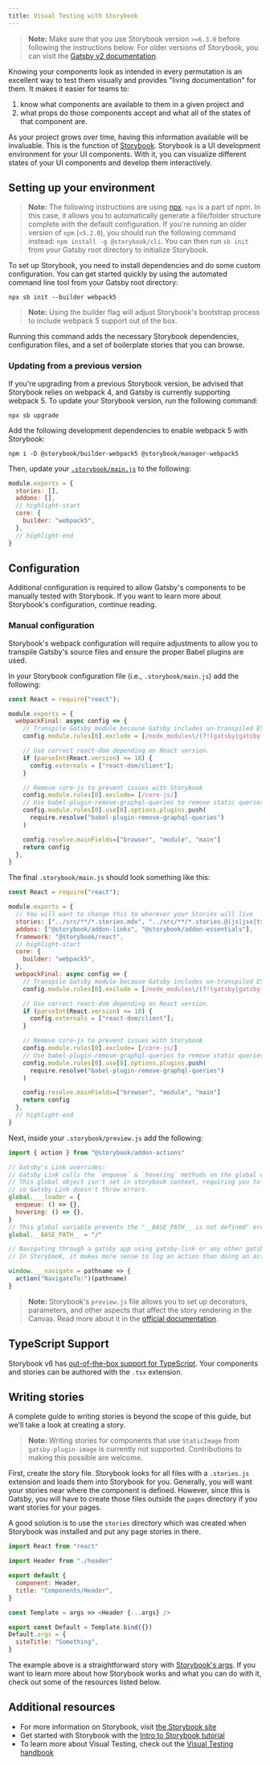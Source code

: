```yaml
---
title: Visual Testing with Storybook
---
```


> **Note:** Make sure that you use Storybook version `>=6.3.0` before following the instructions below. For older versions of Storybook, you can visit the [Gatsby v2 documentation](https://v2.gatsbyjs.com/docs/how-to/testing/visual-testing-with-storybook/).

Knowing your components look as intended in every permutation is an excellent way to test them visually and provides "living documentation" for them. It makes it easier for teams to:

1. know what components are available to them in a given project and
2. what props do those components accept and what all of the states of that component are.

As your project grows over time, having this information available will be invaluable. This is the function of [Storybook](https://storybook.js.org/). Storybook is a UI development environment for your UI components. With it, you can visualize different states of your UI components and develop them interactively.

## Setting up your environment

> **Note:** The following instructions are using [npx](https://www.npmjs.com/package/npx). `npx` is a part of npm. In this case, it allows you to automatically generate a file/folder structure complete with the default configuration. If you're running an older version of `npm` (`<5.2.0`), you should run the following command instead: `npm install -g @storybook/cli`. You can then run `sb init` from your Gatsby root directory to initialize Storybook.

To set up Storybook, you need to install dependencies and do some custom configuration. You can get started quickly by using the automated command line tool from your Gatsby root directory:

```shell
npx sb init --builder webpack5
```

> **Note:** Using the builder flag will adjust Storybook's bootstrap process to include webpack 5 support out of the box.

Running this command adds the necessary Storybook dependencies, configuration files, and a set of boilerplate stories that you can browse.

### Updating from a previous version

If you're upgrading from a previous Storybook version, be advised that Storybook relies on webpack 4, and Gatsby is currently supporting webpack 5. To update your Storybook version, run the following command:

```shell
npx sb upgrade
```

Add the following development dependencies to enable webpack 5 with Storybook:

```shell
npm i -D @storybook/builder-webpack5 @storybook/manager-webpack5
```

Then, update your [`.storybook/main.js`](https://storybook.js.org/docs/react/configure/overview) to the following:

```js:title=.storybook/main.js
module.exports = {
  stories: [],
  addons: [],
  // highlight-start
  core: {
    builder: "webpack5",
  },
  // highlight-end
}
```

## Configuration

Additional configuration is required to allow Gatsby's components to be manually tested with Storybook. If you want to learn more about Storybook's configuration, continue reading.

### Manual configuration

Storybook's webpack configuration will require adjustments to allow you to transpile Gatsby's source files and ensure the proper Babel plugins are used.

In your Storybook configuration file (i.e., `.storybook/main.js`) add the following:

```js:title=.storybook/main.js
const React = require("react");

module.exports = {
  webpackFinal: async config => {
    // Transpile Gatsby module because Gatsby includes un-transpiled ES6 code.
    config.module.rules[0].exclude = [/node_modules\/(?!(gatsby|gatsby-script)\/)/]

    // Use correct react-dom depending on React version.
    if (parseInt(React.version) <= 18) {
      config.externals = ["react-dom/client"];
    }

    // Remove core-js to prevent issues with Storybook
    config.module.rules[0].exclude= [/core-js/]
    // Use babel-plugin-remove-graphql-queries to remove static queries from components when rendering in storybook
    config.module.rules[0].use[0].options.plugins.push(
      require.resolve("babel-plugin-remove-graphql-queries")
    )

    config.resolve.mainFields=["browser", "module", "main"]
    return config
  },
}
```

The final `.storybook/main.js` should look something like this:

```js:title=.storybook/main.js
const React = require("react");

module.exports = {
  // You will want to change this to wherever your Stories will live
  stories: ["../src/**/*.stories.mdx", "../src/**/*.stories.@(js|jsx|ts|tsx)"],
  addons: ["@storybook/addon-links", "@storybook/addon-essentials"],
  framework: "@storybook/react",
  // highlight-start
  core: {
    builder: "webpack5",
  },
  webpackFinal: async config => {
    // Transpile Gatsby module because Gatsby includes un-transpiled ES6 code.
    config.module.rules[0].exclude = [/node_modules\/(?!(gatsby|gatsby-script)\/)/]

    // Use correct react-dom depending on React version.
    if (parseInt(React.version) <= 18) {
      config.externals = ["react-dom/client"];
    }

    // Remove core-js to prevent issues with Storybook
    config.module.rules[0].exclude= [/core-js/]
    // Use babel-plugin-remove-graphql-queries to remove static queries from components when rendering in storybook
    config.module.rules[0].use[0].options.plugins.push(
      require.resolve("babel-plugin-remove-graphql-queries")
    )

    config.resolve.mainFields=["browser", "module", "main"]
    return config
  },
  // highlight-end
}
```

Next, inside your `.storybook/preview.js` add the following:

```js:title=.storybook/preview.js
import { action } from "@storybook/addon-actions"

// Gatsby's Link overrides:
// Gatsby Link calls the `enqueue` & `hovering` methods on the global variable ___loader.
// This global object isn't set in storybook context, requiring you to override it to empty functions (no-op),
// so Gatsby Link doesn't throw errors.
global.___loader = {
  enqueue: () => {},
  hovering: () => {},
}
// This global variable prevents the "__BASE_PATH__ is not defined" error inside Storybook.
global.__BASE_PATH__ = "/"

// Navigating through a gatsby app using gatsby-link or any other gatsby component will use the `___navigate` method.
// In Storybook, it makes more sense to log an action than doing an actual navigate. Check out the actions addon docs for more info: https://storybook.js.org/docs/react/essentials/actions

window.___navigate = pathname => {
  action("NavigateTo:")(pathname)
}
```

> **Note:** Storybook's `preview.js` file allows you to set up decorators, parameters, and other aspects that affect the story rendering in the Canvas. Read more about it in the [official documentation](https://storybook.js.org/docs/react/configure/overview#configure-story-rendering).

## TypeScript Support

Storybook v6 has [out-of-the-box support for TypeScript](https://storybook.js.org/docs/react/configure/typescript). Your components and stories can be authored with the `.tsx` extension.

## Writing stories

A complete guide to writing stories is beyond the scope of this guide, but we'll take a look at creating a story.

> **Note:** Writing stories for components that use `StaticImage` from `gatsby-plugin-image` is currently not supported. Contributions to making this possible are welcome.

First, create the story file. Storybook looks for all files with a `.stories.js` extension and loads them into Storybook for you. Generally, you will want your stories near where the component is defined. However, since this is Gatsby, you will have to create those files outside the `pages` directory if you want stories for your pages.

A good solution is to use the `stories` directory which was created when Storybook was installed and put any page stories in there.

```jsx:title=src/components/header.stories.js
import React from "react"

import Header from "./header"

export default {
  component: Header,
  title: "Components/Header",
}

const Template = args => <Header {...args} />

export const Default = Template.bind({})
Default.args = {
  siteTitle: "Something",
}
```

The example above is a straightforward story with [Storybook's args](https://storybook.js.org/docs/react/writing-stories/args). If you want to learn more about how Storybook works and what you can do with it, check out some of the resources listed below.

## Additional resources

- For more information on Storybook, visit [the Storybook site](https://storybook.js.org/)
- Get started with Storybook with the [Intro to Storybook tutorial](https://storybook.js.org/tutorials/intro-to-storybook/)
- To learn more about Visual Testing, check out the [Visual Testing handbook](https://storybook.js.org/tutorials/visual-testing-handbook/)
